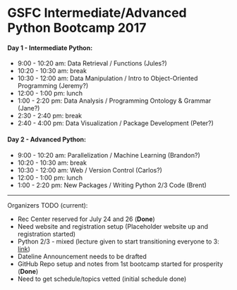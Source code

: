 # GSFC Intermediate/Advanced Python Bootcamp 2017

#### Day 1 - Intermediate Python:

* 9:00 - 10:20 am: Data Retrieval / Functions (Jules?)
* 10:20 - 10:30 am: break
* 10:30 - 12:00 am: Data Manipulation / Intro to Object-Oriented Programming (Jeremy?)
* 12:00 - 1:00 pm: lunch
* 1:00 - 2:20 pm: Data Analysis / Programming Ontology & Grammar (Jane?)
* 2:30 - 2:40 pm: break
* 2:40 - 4:00 pm: Data Visualization / Package Development (Peter?)

#### Day 2 - Advanced Python:

* 9:00 - 10:20 am: Parallelization / Machine Learning (Brandon?)
* 10:20 - 10:30 am: break
* 10:30 - 12:00 am: Web / Version Control (Carlos?)
* 12:00 - 1:00 pm: lunch
* 1:00 - 2:20 pm: New Packages / Writing Python 2/3 Code (Brent)

---

Organizers TODO (current):

- Rec Center reserved for July 24 and 26 (__Done__)
- Need website and registration setup (Placeholder website up and registration started)
- Python 2/3 - mixed (lecture given to start transitioning everyone to 3: [link](http://www.pythonclock.org))
- Dateline Announcement needs to be drafted
- GitHub Repo setup and notes from 1st bootcamp started for prosperity (__Done__)
- Need to get schedule/topics vetted (initial schedule done)
